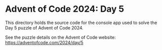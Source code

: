 # Advent of Code 2024: Day 5

This directory holds the source code for the console app used to solve the
Day 5 puzzle of Advent of Code 2024.

See the puzzle details on the Advent of Code website: https://adventofcode.com/2024/day/5
